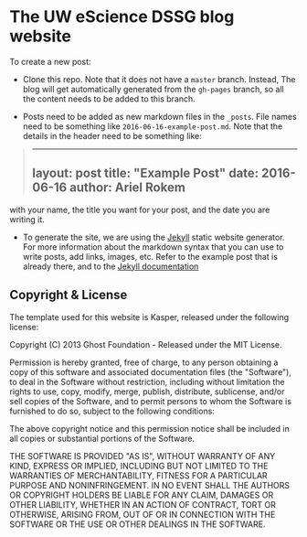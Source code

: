 # The UW eScience DSSG blog website

To create a new post:

- Clone this repo. Note that it does not have a `master` branch. Instead,
  The blog will get automatically generated from the `gh-pages` branch, so
  all the content needs to be added to this branch.

- Posts need to be added as new markdown files in the `_posts`. File names
  need to be something like `2016-06-16-example-post.md`. Note that the
  details in the header need to be something like:

>    ---
>    layout: post
>    title:  "Example Post"
>    date:   2016-06-16
>    author: Ariel Rokem
>    ---

  with your name, the title you want for your post, and the date you are
  writing it.

- To generate the site, we are using the [Jekyll](https://jekyllrb.com/)
  static website generator. For more information about the markdown syntax
  that you can use to write posts, add links, images, etc. Refer to the
  example post that is already there, and to the
  [Jekyll documentation](https://jekyllrb.com/docs/home/)



## Copyright & License

The template used for this website is Kasper, released under the following
license:

Copyright (C) 2013 Ghost Foundation - Released under the MIT License.

Permission is hereby granted, free of charge, to any person obtaining a copy of this software and associated documentation files (the "Software"), to deal in the Software without restriction, including without limitation the rights to use, copy, modify, merge, publish, distribute, sublicense, and/or sell copies of the Software, and to permit persons to whom the Software is furnished to do so, subject to the following conditions:

The above copyright notice and this permission notice shall be included in all copies or substantial portions of the Software.

THE SOFTWARE IS PROVIDED "AS IS", WITHOUT WARRANTY OF ANY KIND, EXPRESS OR IMPLIED, INCLUDING BUT NOT LIMITED TO THE WARRANTIES OF MERCHANTABILITY, FITNESS FOR A PARTICULAR PURPOSE AND
NONINFRINGEMENT. IN NO EVENT SHALL THE AUTHORS OR COPYRIGHT HOLDERS BE LIABLE FOR ANY CLAIM, DAMAGES OR OTHER LIABILITY, WHETHER IN AN ACTION OF CONTRACT, TORT OR OTHERWISE, ARISING FROM, OUT OF OR IN CONNECTION WITH THE SOFTWARE OR THE USE OR OTHER DEALINGS IN THE SOFTWARE.
